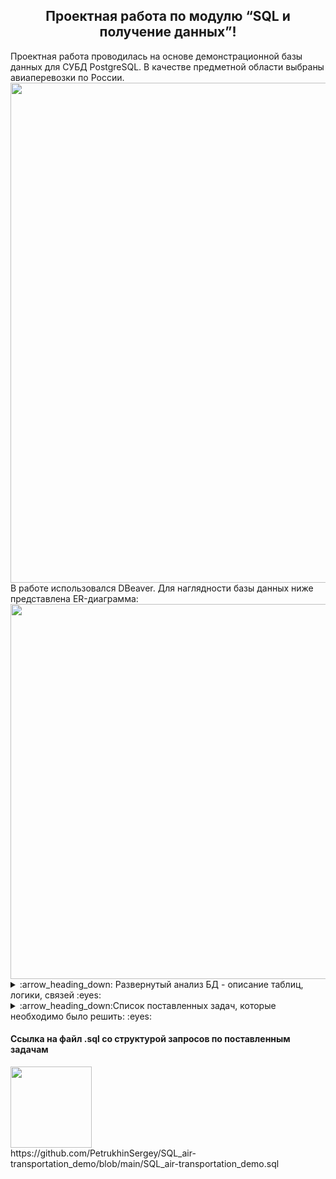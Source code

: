 <h2 align="center">Проектная работа по модулю “SQL и получение данных”!</a></h2>
Проектная работа проводилась на основе демонстрационной базы данных для СУБД PostgreSQL. В качестве предметной области выбраны авиаперевозки по России.
<div align="center"><img src="https://user-images.githubusercontent.com/108893866/179029883-79a402d1-1b1f-40c0-8ebf-50c54e4d1ce2.png" width="800" /></div>
В работе использовался DBeaver. Для наглядности базы данных ниже представлена ER-диаграмма:
<div align="center"><img src="https://user-images.githubusercontent.com/108893866/179030907-fa460ba0-2e71-43cc-ac81-45b8adea0f55.png" width="600" /></div>
<details> 
  <summary>:arrow_heading_down: Развернутый анализ БД - описание таблиц, логики, связей :eyes: </summary><br>
    
> **aircrafts**:  Каждая модель самолета идентифицируется своим трехзначным кодом (aircraft_code). Указывается также название модели (model) и максимальная дальность полета в километрах (range).  
➢ Индексы: PRIMARY KEY, btree (aircraft_code)  
➢ Ограничения-проверки: CHECK (range > 0)  
➢ Ссылки извне: TABLE "flights" FOREIGN KEY (aircraft_code) REFERENCES aircrafts (aircraft_code) TABLE "seats" FOREIGN KEY (aircraft_code) REFERENCES aircrafts(aircraft_code) ON DELETE CASCADE

> **airports**: Аэропорт идентифицируется трехбуквенным кодом (airport_code) и имеет свое имя (airport_name). Название города (city) указывается и может служить для того, чтобы определить аэропорты одного города. Также указывается широта (longitude), долгота (latitude) и часовой пояс (timezone).  
➢ Индексы: PRIMARY KEY, btree (airport_code)  
➢ Ссылки извне: TABLE "flights" FOREIGN KEY (arrival_airport) REFERENCES airports (airport_code) TABLE "flights" FOREIGN KEY (departure_airport) REFERENCES airports (airport_code)

> **boarding_passes**: При регистрации на рейс, которая возможна за сутки до плановой даты отправления, пассажиру выдается посадочный талон. Он идентифицируется также, как и перелет — номером билета и номером рейса. Посадочным талонам присваиваются последовательные номера (boarding_no) в порядке регистрации пассажиров на рейс (этот номер будет уникальным только в пределах данного рейса). В посадочном талоне указывается номер места (seat_no).  
➢ Индексы: PRIMARY KEY, btree (ticket_no, flight_id) UNIQUE CONSTRAINT, btree (flight_id, boarding_no) UNIQUE CONSTRAINT, btree (flight_id, seat_no)  
➢ Ограничения внешнего ключа: FOREIGN KEY (ticket_no, flight_id) REFERENCES ticket_flights (ticket_no, flight_id)  

> **bookings**: Пассажир заранее (book_date, максимум за месяц до рейса) бронирует билет себе и, возможно, нескольким другим пассажирам. Бронирование идентифицируется номером (book_ref, шестизначная комбинация букв и цифр). Поле total_amount хранит общую стоимость включенных в бронирование перелетов всех пассажиров.  
➢ Индексы: PRIMARY KEY, btree (book_ref)  
➢ Ссылки извне: TABLE "tickets" FOREIGN KEY (book_ref) REFERENCES bookings (book_ref)  

> **flights**: Естественный ключ таблицы рейсов состоит из двух полей — номера рейса (flight_no) и даты отправления (scheduled_departure). Чтобы сделать внешние ключи на эту таблицу компактнее, в качестве первичного используется суррогатный ключ (flight_id). Рейс всегда соединяет две точки — аэропорты вылета (departure_airport) и прибытия (arrival_airport). Такое понятие, как «рейс с пересадками» отсутствует: если из одного аэропорта до другого нет прямого рейса, в билет просто включаются несколько необходимых рейсов. У каждого рейса есть запланированные дата и время вылета (scheduled_departure) и прибытия (scheduled_arrival). Реальные время вылета (actual_departure) и прибытия (actual_arrival) могут отличаться: обычно не сильно, но иногда и на несколько часов, если рейс задержан.  
➢ Индексы: PRIMARY KEY, btree (flight_id) UNIQUE CONSTRAINT, btree (flight_no, scheduled_departure)  
➢ Ограничения-проверки: CHECK (scheduled_arrival > scheduled_departure) CHECK ((actual_arrival IS NULL) OR ((actual_departure IS NOT NULL AND actual_arrival IS NOT NULL) AND (actual_arrival > actual_departure))) CHECK (status IN ('On Time', 'Delayed', 'Departed', 'Arrived', 'Scheduled', 'Cancelled'))  
➢ Ограничения внешнего ключа: FOREIGN KEY (aircraft_code) REFERENCES aircrafts (aircraft_code)  
FOREIGN KEY (arrival_airport) REFERENCES airports (airport_code) FOREIGN KEY (departure_airport)  
REFERENCES airports (airport_code)  
➢ Ссылки извне: TABLE "ticket_flights" FOREIGN KEY (flight_id) REFERENCES flights (flight_id)  

> **seats**: Места определяют схему салона каждой модели. Каждое место определяется своим номером (seat_no) и имеет закрепленный за ним класс обслуживания (fare_conditions) — Economy, Comfort или Business.  
➢ Индексы: PRIMARY KEY, btree (aircraft_code, seat_no)  
➢ Ограничения-проверки: CHECK (fare_conditions IN ('Economy', 'Comfort', 'Business'))  
➢ Ограничения внешнего ключа: FOREIGN KEY (aircraft_code) REFERENCES aircrafts (aircraft_code) ON DELETE CASCADE  

> **ticket_flights**: Перелет соединяет билет с рейсом и идентифицируется их номерами. Для каждого перелета указываются его стоимость (amount) и класс обслуживания (fare_conditions).  
➢ Индексы: PRIMARY KEY, btree (ticket_no, flight_id)  
➢ Ограничения-проверки: CHECK (amount >= 0) CHECK (fare_conditions IN ('Economy', 'Comfort', 'Business'))  
➢ Ограничения внешнего ключа: FOREIGN KEY (flight_id) REFERENCES flights (flight_id) FOREIGN KEY (ticket_no) REFERENCES tickets (ticket_no)  
➢ Ссылки извне: TABLE "boarding_passes" FOREIGN KEY (ticket_no, flight_id) REFERENCES ticket_flights (ticket_no, flight_id)  

> **tickets**: Билет имеет уникальный номер (ticket_no), состоящий из 13 цифр. Билет содержит идентификатор пассажира (passenger_id) — номер документа, удостоверяющего личность, — его фамилию и имя (passenger_name) и контактную информацию (contact_date).  
➢ Индексы: PRIMARY KEY, btree (ticket_no)  
➢ Ограничения внешнего ключа: FOREIGN KEY (book_ref) REFERENCES bookings (book_ref)  
➢ Ссылки извне: TABLE "ticket_flights" FOREIGN KEY (ticket_no) REFERENCES tickets (ticket_no)
</details>

<details>
  <summary>:arrow_heading_down:Список поставленных задач, которые необходимо было решить: :eyes:</summary>
  
* В каких городах больше одного аэропорта?  
* В каких аэропортах есть рейсы, выполняемые самолетом с максимальной дальностью перелета?  
* Вывести 10 рейсов с максимальным временем задержки вылета.  
* Были ли брони, по которым не были получены посадочные талоны?  
* Найдите количество свободных мест для каждого рейса, их % отношение к общему количеству мест в самолете.  
* Найдите процентное соотношение перелетов по типам самолетов от общего количества.  
* Были ли города, в которые можно  добраться бизнес - классом дешевле, чем эконом-классом в рамках перелета?  
* Между какими городами нет прямых рейсов?  
* Вычислите расстояние между аэропортами, связанными прямыми рейсами, сравните с допустимой максимальной дальностью перелетов  в самолетах, обслуживающих эти рейсы.

Помимо задач, указанных выше  в файле запросов, база данных позволяет отследить по направлениям пассажиропоток и используемые модели самолетов. Это позволит определить, следует ли добавить количество рейсов (или использовать более вместительные самолеты) при постоянно полной нагрузке по направлению.  
И наоборот, если количество пассажиров минимально и самолеты летают полупустые, то целесообразно заменить на подходящую модель самолета (опять же учитывая дальность перелета) или сделать рейсы реже.  
Данные по городам, между которыми нет прямых рейсов, гипотетически предполагает развитие новых направлений перелетов, а список рейсов с задержкой вылета требует изучения причин данного обстоятельства и как это может быть использовано для бизнеса.  
Также, как вариант, посчитать количество рейсов прибывающих в один аэропорт за определенный промежуток времени. Это уже больше к теоретической части вместительности того или иного аэропорта.
</details>

#### Cсылка на файл .sql со структурой запросов по поставленным задачам

<div align="left"><img src="https://user-images.githubusercontent.com/108893866/179385582-25cdd117-2530-42e3-b7dc-1edd323f3e68.png" width="130" /></div> https://github.com/PetrukhinSergey/SQL_air-transportation_demo/blob/main/SQL_air-transportation_demo.sql

